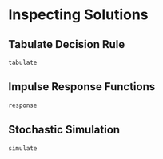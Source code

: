 # Inspecting Solutions


## Tabulate Decision Rule

```@docs
tabulate
```

## Impulse Response Functions

```@docs
response
```

## Stochastic Simulation

```@docs
simulate
```
